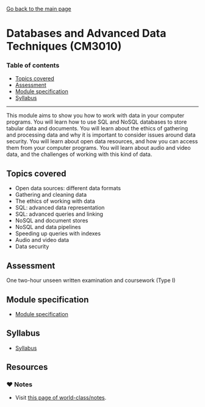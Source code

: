 [Go back to the main page](../../../README.md)

# Databases and Advanced Data Techniques (CM3010)

### Table of contents

- [Topics covered](#topics-covered)
- [Assessment](#assessment)
- [Module specification](#module-specification)
- [Syllabus](#syllabus)

---

This module aims to show you how to work with data in your computer
programs. You will learn how to use SQL and NoSQL databases to store
tabular data and documents. You will learn about the ethics of gathering
and processing data and why it is important to consider issues around
data security. You will learn about open data resources, and how you can
access them from your computer programs. You will learn about audio and
video data, and the challenges of working with this kind of data.

## Topics covered

- Open data sources: different data formats
- Gathering and cleaning data
- The ethics of working with data
- SQL: advanced data representation
- SQL: advanced queries and linking
- NoSQL and document stores
- NoSQL and data pipelines
- Speeding up queries with indexes
- Audio and video data
- Data security

## Assessment

One two-hour unseen written examination and coursework (Type I)

## Module specification

- [Module specification](https://github.com/world-class/binary-assets/blob/master/modules/module-specification/CM3010_DADT-Module-Spec.pdf)

## Syllabus

- [Syllabus](https://github.com/world-class/binary-assets/blob/master/modules/syllabi/Syllabus_CM3010_DADT.pdf)

## Resources

### :heart: Notes

- Visit [this page of world-class/notes](https://github.com/world-class/notes/tree/master/level-6/databases-and-advanced-data-techniques).
